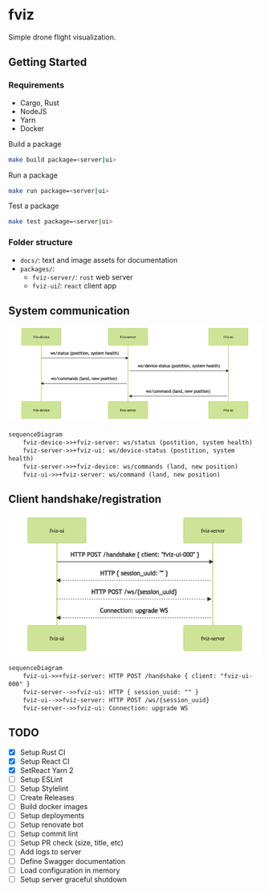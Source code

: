 # fviz

Simple drone flight visualization.

## Getting Started

### Requirements

- Cargo, Rust
- NodeJS
- Yarn
- Docker

Build a package

```bash
make build package=<server|ui>
```

Run a package

```bash
make run package=<server|ui>
```

Test a package

```bash
make test package=<server|ui>
```

### Folder structure

- `docs/`: text and image assets for documentation
- `packages/`:
  - `fviz-server/`: `rust` web server
  - `fviz-ui`/: `react` client app

## System communication

![diagram](./docs/diagram.png)

```mermaid
sequenceDiagram
    fviz-device->>+fviz-server: ws/status (postition, system health)
    fviz-server->>+fviz-ui: ws/device-status (postition, system health)
    fviz-server->>+fviz-device: ws/commands (land, new position)
    fviz-ui->>+fviz-server: ws/command (land, new position)
```

## Client handshake/registration

![diagram](./docs/handshake.png)

```mermaid
sequenceDiagram
    fviz-ui->>+fviz-server: HTTP POST /handshake { client: "fviz-ui-000" }
    fviz-server-->>fviz-ui: HTTP { session_uuid: "" }
    fviz-ui-->>fviz-server: HTTP POST /ws/{session_uuid}
    fviz-server-->>fviz-ui: Connection: upgrade WS
```

## TODO

- [x] Setup Rust CI
- [x] Setup React CI
- [x] SetReact Yarn 2
- [ ] Setup ESLint
- [ ] Setup Stylelint
- [ ] Create Releases
- [ ] Build docker images
- [ ] Setup deployments
- [ ] Setup renovate bot
- [ ] Setup commit lint
- [ ] Setup PR check (size, title, etc)
- [ ] Add logs to server
- [ ] Define Swagger documentation
- [ ] Load configuration in memory
- [ ] Setup server graceful shutdown
